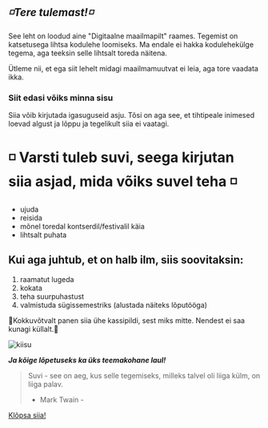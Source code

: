 ## ***◽️Tere tulemast!◽️***

See leht on loodud aine "Digitaalne maailmapilt" raames. Tegemist on katsetusega lihtsa kodulehe loomiseks. Ma endale ei hakka kodulehekülge tegema, aga teeksin selle lihtsalt toreda näitena. 

Ütleme nii, et ega siit lehelt midagi maailmamuutvat ei leia, aga tore vaadata ikka. 

### Siit edasi võiks minna sisu 

Siia võib kirjutada igasuguseid asju. Tõsi on aga see, et tihtipeale inimesed loevad algust ja lõppu ja tegelikult siia ei vaatagi. 

# ◽️ Varsti tuleb suvi, seega kirjutan siia asjad, mida võiks suvel teha ◽️
- ujuda
- reisida
- mõnel toredal kontserdil/festivalil käia
- lihtsalt puhata

## Kui aga juhtub, et on halb ilm, siis soovitaksin:
1. raamatut lugeda
2. kokata
3. teha suurpuhastust
4. valmistuda sügissemestriks (alustada näiteks lõputööga)


🔹Kokkuvõtvalt panen siia ühe kassipildi, sest miks mitte. Nendest ei saa kunagi küllalt.🔹

![kiisu](https://user-images.githubusercontent.com/75254607/174497990-b9ddb880-b3e4-4ba3-ac4e-82f4e868dec3.jpeg)


***Ja kõige lõpetuseks ka üks teemakohane laul!***
> Suvi - see on aeg, kus selle tegemiseks, milleks talvel oli liiga külm, on liiga palav. 
> - Mark Twain -

[Klõpsa siia!](https://www.youtube.com/watch?v=GRhr-MuAJ_s&ab_channel=DJhekki)
